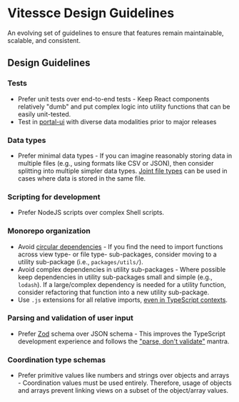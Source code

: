<!-- Inspired by https://github.com/visgl/deck.gl/blob/a58191a83c7d06526d9a7419db76d8442e83849c/dev-docs/deckgl-api-guidelines.md -->

# Vitessce Design Guidelines

An evolving set of guidelines to ensure that features remain maintainable, scalable, and consistent.

## Design Guidelines

### Tests

- Prefer unit tests over end-to-end tests - Keep React components relatively "dumb" and put complex logic into utility functions that can be easily unit-tested.
- Test in [portal-ui](https://github.com/hubmapconsortium/portal-ui) with diverse data modalities prior to major releases

### Data types

- Prefer minimal data types - If you can imagine reasonably storing data in multiple files (e.g., using formats like CSV or JSON), then consider splitting into multiple simpler data types. [Joint file types](http://vitessce.io/docs/data-types-file-types/#joint-file-types) can be used in cases where data is stored in the same file.

### Scripting for development

- Prefer NodeJS scripts over complex Shell scripts.

### Monorepo organization

- Avoid [circular dependencies](https://github.com/vitessce/vitessce/issues/1490) - If you find the need to import functions across view type- or file type- sub-packages, consider moving to a utility sub-package (i.e., `packages/utils/`).
- Avoid complex dependencies in utility sub-packages - Where possible keep dependencies in utility sub-packages small and simple (e.g., `lodash`). If a large/complex dependency is needed for a utility function, consider refactoring that function into a new utility sub-package.
- Use `.js` extensions for all relative imports, [even in TypeScript contexts](https://github.com/microsoft/TypeScript/issues/42151#issuecomment-914472944).

### Parsing and validation of user input
- Prefer [Zod](https://zod.dev/) schema over JSON schema - This improves the TypeScript development experience and follows the ["parse, don't validate"](https://lexi-lambda.github.io/blog/2019/11/05/parse-don-t-validate/) mantra.

### Coordination type schemas
- Prefer primitive values like numbers and strings over objects and arrays - Coordination values must be used entirely. Therefore, usage of objects and arrays prevent linking views on a subset of the object/array values.

